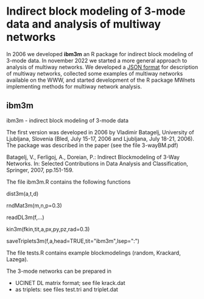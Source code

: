 # Indirect block modeling of 3-mode data and analysis of multiway networks

In 2006 we developed **ibm3m** an R package for indirect block modeling of 3-mode data. In november 2022 we started a more general approach to analysis of multiway networks. We developed a [JSON format](https://github.com/bavla/ibm3m/blob/master/multiway/structure.md) for description of multiway networks, collected some examples of multiway networks available on the WWW, and started development of the R package MWnets implementing methods for multiway network analysis.

## ibm3m
ibm3m - indirect block modeling of 3-mode data

The first version was developed in 2006 by Vladimir Batagelj, University of Ljubljana, Slovenia (Bled, July 15-17, 2006
and Ljubljana, July 18-21, 2006). The package was described in the paper (see the file 3-wayBM.pdf) 

Batagelj, V., Ferligoj, A., Doreian, P.: Indirect Blockmodeling of 3-Way Networks. In: Selected Contributions in Data Analysis and Classification, Springer, 2007, pp.151-159.

The file ibm3m.R contains the following functions

dist3m(a,t,d)

rndMat3m(m,n,p=0.3)

readDL3m(f,...)

kin3m(fkin,tit,a,px,py,pz,rad=0.3)

saveTriplets3m(f,a,head=TRUE,tit="ibm3m",lsep=":")

The file tests.R contains example blockmodelings (random, Krackard, Lazega).

The 3-mode networks can be prepared in
- UCINET DL matrix format; see file krack.dat
- as triplets: see files test.tri and triplet.dat

